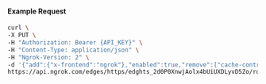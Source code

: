 <!-- Code generated for API Clients. DO NOT EDIT. -->

#### Example Request

```bash
curl \
-X PUT \
-H "Authorization: Bearer {API_KEY}" \
-H "Content-Type: application/json" \
-H "Ngrok-Version: 2" \
-d '{"add":{"x-frontend":"ngrok"},"enabled":true,"remove":["cache-control"]}' \
https://api.ngrok.com/edges/https/edghts_2d0P0XnwjAolx4bUiUXDLyvD5Zo/routes/edghtsrt_2d0P0WFSTCOkHjq10lI4FoIGU8x/request_headers
```
